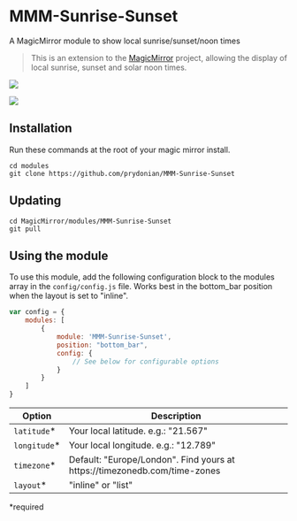 # MMM-Sunrise-Sunset
A MagicMirror module to show local sunrise/sunset/noon times
> This is an extension to the [MagicMirror](https://github.com/MichMich/MagicMirror) project, allowing the display of local sunrise, sunset and solar noon times.

![](https://raw.githubusercontent.com/prydonian/MMM-Sunrise-Sunset/master/Screenshot.png)

![](https://raw.githubusercontent.com/prydonian/MMM-Sunrise-Sunset/master/List.png)

## Installation
Run these commands at the root of your magic mirror install.

```shell
cd modules
git clone https://github.com/prydonian/MMM-Sunrise-Sunset
```

## Updating

```shell
cd MagicMirror/modules/MMM-Sunrise-Sunset
git pull
```

## Using the module
To use this module, add the following configuration block to the modules array in the `config/config.js` file.
Works best in the bottom_bar position when the layout is set to "inline".

```js
var config = {
    modules: [
        {
            module: 'MMM-Sunrise-Sunset',
            position: "bottom_bar",
            config: {
                // See below for configurable options
            }
        }
    ]
}
```

<table width="100%">
	<!-- why, markdown... -->
	<thead>
		<tr>
			<th>Option</th>
			<th width="100%">Description</th>
		</tr>
	<thead>
	<tbody>
		<tr>
			<td><code>latitude</code>*</td>
			<td>
      Your local latitude. e.g.: "21.567"
			</td>
		</tr>
		<tr>
			<td><code>longitude</code>*</td>
			<td>
      Your local longitude. e.g.: "12.789"
			</td>
		</tr>
		<tr>
			<td><code>timezone</code>*</td>
			<td>
      Default: "Europe/London". Find yours at https://timezonedb.com/time-zones
			</td>
		</tr>
		<tr>
			<td><code>layout</code>*</td>
			<td>
      "inline" or "list"
			</td>
		</tr>
	</tbody>
</table>
*required